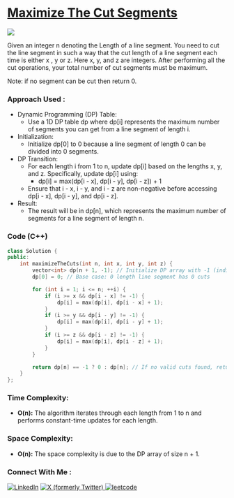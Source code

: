 # [Maximize The Cut Segments](https://www.geeksforgeeks.org/problems/cutted-segments1642/1/)

![](https://badgen.net/badge/Level/Medium/yellow)

Given an integer n denoting the Length of a line segment. You need to cut the line segment in such a way that the cut length of a line segment each time is either x , y or z. Here x, y, and z are integers.
After performing all the cut operations, your total number of cut segments must be maximum.

Note: if no segment can be cut then return 0.

### Approach Used :

-   Dynamic Programming (DP) Table:
    -   Use a 1D DP table dp where dp[i] represents the maximum number of segments you can get from a line segment of length i.
-   Initialization:
    -   Initialize dp[0] to 0 because a line segment of length 0 can be divided into 0 segments.
-   DP Transition:
    -   For each length i from 1 to n, update dp[i] based on the lengths x, y, and z. Specifically, update dp[i] using:
        -   dp[i] = max(dp[i - x], dp[i - y], dp[i - z]) + 1
    -   Ensure that i - x, i - y, and i - z are non-negative before accessing dp[i - x], dp[i - y], and dp[i - z].
-   Result:
    -   The result will be in dp[n], which represents the maximum number of segments for a line segment of length n.

### Code (C++)

```cpp
class Solution {
public:
    int maximizeTheCuts(int n, int x, int y, int z) {
        vector<int> dp(n + 1, -1); // Initialize DP array with -1 (indicating impossible)
        dp[0] = 0; // Base case: 0 length line segment has 0 cuts

        for (int i = 1; i <= n; ++i) {
            if (i >= x && dp[i - x] != -1) {
                dp[i] = max(dp[i], dp[i - x] + 1);
            }
            if (i >= y && dp[i - y] != -1) {
                dp[i] = max(dp[i], dp[i - y] + 1);
            }
            if (i >= z && dp[i - z] != -1) {
                dp[i] = max(dp[i], dp[i - z] + 1);
            }
        }

        return dp[n] == -1 ? 0 : dp[n]; // If no valid cuts found, return 0
    }
};

```

### Time Complexity:
- **O(n):** The algorithm iterates through each length from 1 to n and performs constant-time updates for each length.

### Space Complexity:
- **O(n):** The space complexity is due to the DP array of size n + 1.


### Connect With Me : 

<a href="https://www.linkedin.com/in/shivam-ray-b4306524a/" target="_blank"><img src="https://img.shields.io/badge/LinkedIn-0077B5?style=for-the-badge&logo=linkedin&logoColor=white" alt="LinkedIn"></a>
<a href="https://x.com/rai_shivam11/" target="_blank"><img src="https://img.shields.io/badge/Twitter-1DA1F2?style=for-the-badge&logo=twitter&logoColor=white" alt="X (formerly Twitter)">
</a>
<a href="https://leetcode.com/u/shrunited0702/" target="_blank"><img src="https://img.shields.io/badge/LeetCode-000000?style=for-the-badge&logo=LeetCode&logoColor=#d16c06" alt="leetcode">
</a>